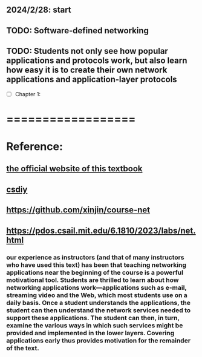 ## 2024/2/28: start
## TODO: Software-defined networking
## TODO: Students not only see how popular applications and protocols work, but also learn how easy it is to create their own network applications and application-layer protocols
- [ ] Chapter 1: 
# ==================
# Reference:
## [the official website of this textbook](https://gaia.cs.umass.edu/kurose_ross/index.php)
## [csdiy](https://csdiy.wiki/%E8%AE%A1%E7%AE%97%E6%9C%BA%E7%BD%91%E7%BB%9C/topdown/)
## https://github.com/xinjin/course-net
## https://pdos.csail.mit.edu/6.1810/2023/labs/net.html


### our experience as instructors (and that of many instructors who have used this text) has been that teaching networking applications near the beginning of the course is a powerful motivational tool. Students are thrilled to learn about how networking applications work—applications such as e-mail, streaming video and the Web, which most students use on a daily basis. Once a student understands the applications, the student can then understand the network services needed to support these applications. The student can then, in turn, examine the various ways in which such services might be provided and implemented in the lower layers. Covering applications early thus provides motivation for the remainder of the text.
